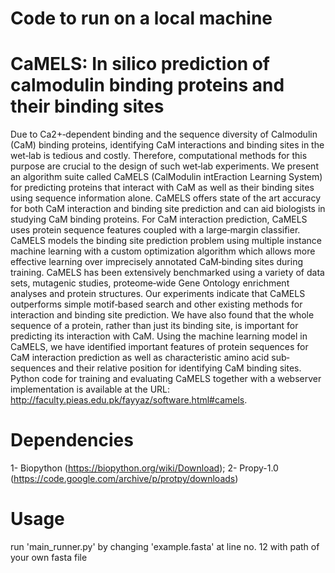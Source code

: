 # Code to run on a local machine
# CaMELS: In silico prediction of calmodulin binding proteins and their binding sites

Due to Ca2+‐dependent binding and the sequence diversity of Calmodulin (CaM) binding proteins, identifying CaM interactions and binding sites in the wet‐lab is tedious and costly. Therefore, computational methods for this purpose are crucial to the design of such wet‐lab experiments. We present an algorithm suite called CaMELS (CalModulin intEraction Learning System) for predicting proteins that interact with CaM as well as their binding sites using sequence information alone. CaMELS offers state of the art accuracy for both CaM interaction and binding site prediction and can aid biologists in studying CaM binding proteins. For CaM interaction prediction, CaMELS uses protein sequence features coupled with a large‐margin classifier. CaMELS models the binding site prediction problem using multiple instance machine learning with a custom optimization algorithm which allows more effective learning over imprecisely annotated CaM‐binding sites during training. CaMELS has been extensively benchmarked using a variety of data sets, mutagenic studies, proteome‐wide Gene Ontology enrichment analyses and protein structures. Our experiments indicate that CaMELS outperforms simple motif‐based search and other existing methods for interaction and binding site prediction. We have also found that the whole sequence of a protein, rather than just its binding site, is important for predicting its interaction with CaM. Using the machine learning model in CaMELS, we have identified important features of protein sequences for CaM interaction prediction as well as characteristic amino acid sub‐sequences and their relative position for identifying CaM binding sites. Python code for training and evaluating CaMELS together with a webserver implementation is available at the URL: http://faculty.pieas.edu.pk/fayyaz/software.html#camels.
# Dependencies
1- Biopython (https://biopython.org/wiki/Download); 
2- Propy-1.0 (https://code.google.com/archive/p/protpy/downloads)

# Usage
run 'main_runner.py' by changing 'example.fasta' at line no. 12 with path of your own fasta file
